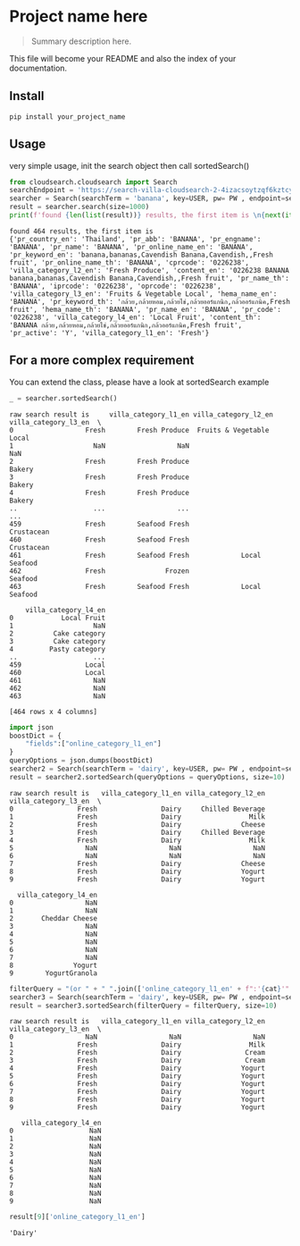 # Project name here
> Summary description here.


This file will become your README and also the index of your documentation.

## Install

`pip install your_project_name`

## Usage

very simple usage, 
init the search object then call sortedSearch()


```python
from cloudsearch.cloudsearch import Search
searchEndpoint = 'https://search-villa-cloudsearch-2-4izacsoytzqf6kztcyjhssy2ti.ap-southeast-1.cloudsearch.amazonaws.com'
searcher = Search(searchTerm = 'banana', key=USER, pw= PW , endpoint=searchEndpoint)
result = searcher.search(size=1000)
print(f'found {len(list(result))} results, the first item is \n{next(iter(result))}')
```

    found 464 results, the first item is 
    {'pr_country_en': 'Thailand', 'pr_abb': 'BANANA', 'pr_engname': 'BANANA', 'pr_name': 'BANANA', 'pr_online_name_en': 'BANANA', 'pr_keyword_en': 'banana,bananas,Cavendish Banana,Cavendish,,Fresh fruit', 'pr_online_name_th': 'BANANA', 'cprcode': '0226238', 'villa_category_l2_en': 'Fresh Produce', 'content_en': '0226238 BANANA banana,bananas,Cavendish Banana,Cavendish,,Fresh fruit', 'pr_name_th': 'BANANA', 'iprcode': '0226238', 'oprcode': '0226238', 'villa_category_l3_en': 'Fruits & Vegetable Local', 'hema_name_en': 'BANANA', 'pr_keyword_th': 'กล้วย,กล้วยหอม,กล้วยไข่,กล้วยออร์แกนิก,กล้วออร์แกนิค,Fresh fruit', 'hema_name_th': 'BANANA', 'pr_name_en': 'BANANA', 'pr_code': '0226238', 'villa_category_l4_en': 'Local Fruit', 'content_th': 'BANANA กล้วย,กล้วยหอม,กล้วยไข่,กล้วยออร์แกนิก,กล้วออร์แกนิค,Fresh fruit', 'pr_active': 'Y', 'villa_category_l1_en': 'Fresh'}


## For a more complex requirement
You can extend the class, please have a look at sortedSearch example

```python
_ = searcher.sortedSearch()
```

    raw search result is     villa_category_l1_en villa_category_l2_en      villa_category_l3_en  \
    0                  Fresh        Fresh Produce  Fruits & Vegetable Local   
    1                    NaN                  NaN                       NaN   
    2                  Fresh        Fresh Produce                    Bakery   
    3                  Fresh        Fresh Produce                    Bakery   
    4                  Fresh        Fresh Produce                    Bakery   
    ..                   ...                  ...                       ...   
    459                Fresh        Seafood Fresh                Crustacean   
    460                Fresh        Seafood Fresh                Crustacean   
    461                Fresh        Seafood Fresh             Local Seafood   
    462                Fresh               Frozen                   Seafood   
    463                Fresh        Seafood Fresh             Local Seafood   
    
        villa_category_l4_en  
    0            Local Fruit  
    1                    NaN  
    2          Cake category  
    3          Cake category  
    4         Pasty category  
    ..                   ...  
    459                Local  
    460                Local  
    461                  NaN  
    462                  NaN  
    463                  NaN  
    
    [464 rows x 4 columns]


```python
import json
boostDict = {
    "fields":["online_category_l1_en"]
}
queryOptions = json.dumps(boostDict)
searcher2 = Search(searchTerm = 'dairy', key=USER, pw= PW , endpoint=searchEndpoint)
result = searcher2.sortedSearch(queryOptions = queryOptions, size=10)
```

    raw search result is   villa_category_l1_en villa_category_l2_en villa_category_l3_en  \
    0                Fresh                Dairy     Chilled Beverage   
    1                Fresh                Dairy                 Milk   
    2                Fresh                Dairy               Cheese   
    3                Fresh                Dairy     Chilled Beverage   
    4                Fresh                Dairy                 Milk   
    5                  NaN                  NaN                  NaN   
    6                  NaN                  NaN                  NaN   
    7                Fresh                Dairy               Cheese   
    8                Fresh                Dairy               Yogurt   
    9                Fresh                Dairy               Yogurt   
    
      villa_category_l4_en  
    0                  NaN  
    1                  NaN  
    2       Cheddar Cheese  
    3                  NaN  
    4                  NaN  
    5                  NaN  
    6                  NaN  
    7                  NaN  
    8               Yogurt  
    9        YogurtGranola  


```python
filterQuery = "(or " + " ".join(['online_category_l1_en' + f":'{cat}'" for cat in ['Dairy']]) + ")"
searcher3 = Search(searchTerm = 'dairy', key=USER, pw= PW , endpoint=searchEndpoint)
result = searcher3.sortedSearch(filterQuery = filterQuery, size=10)
```

    raw search result is   villa_category_l1_en villa_category_l2_en villa_category_l3_en  \
    0                  NaN                  NaN                  NaN   
    1                Fresh                Dairy                 Milk   
    2                Fresh                Dairy                Cream   
    3                Fresh                Dairy                Cream   
    4                Fresh                Dairy               Yogurt   
    5                Fresh                Dairy               Yogurt   
    6                Fresh                Dairy               Yogurt   
    7                Fresh                Dairy               Yogurt   
    8                Fresh                Dairy               Yogurt   
    9                Fresh                Dairy               Yogurt   
    
       villa_category_l4_en  
    0                   NaN  
    1                   NaN  
    2                   NaN  
    3                   NaN  
    4                   NaN  
    5                   NaN  
    6                   NaN  
    7                   NaN  
    8                   NaN  
    9                   NaN  


```python
result[9]['online_category_l1_en']
```




    'Dairy'


